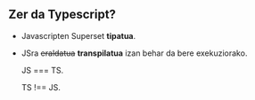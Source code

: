 ## Zer da Typescript?

* Javascripten Superset **tipatua**.
* JSra ~~eraldatua~~ **transpilatua** izan behar da bere exekuziorako.


  JS === TS.
  
  TS !== JS.

